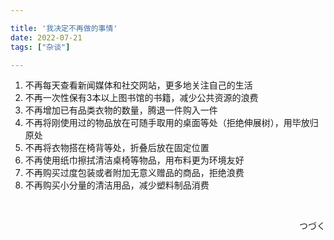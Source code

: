 ```yaml
---

title: '我决定不再做的事情'
date: 2022-07-21
tags: ["杂谈"]

---
```


1. 不再每天查看新闻媒体和社交网站，更多地关注自己的生活
3. 不再一次性保有3本以上图书馆的书籍，减少公共资源的浪费
4. 不再增加已有品类衣物的数量，腾退一件购入一件
5. 不再将刚使用过的物品放在可随手取用的桌面等处（拒绝伸展树），用毕放归原处
6. 不再将衣物搭在椅背等处，折叠后放在固定位置
7. 不再使用纸巾擦拭清洁桌椅等物品，用布料更为环境友好
8. 不再购买过度包装或者附加无意义赠品的商品，拒绝浪费
9. 不再购买小分量的清洁用品，减少塑料制品消费
<br>
<p align = "right"> つづく</p>
